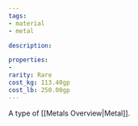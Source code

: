 ```yaml
---
tags:
- material
- metal

description: 

properties:
- 
rarity: Rare
cost_kg: 113.40gp
cost_lb: 250.00gp
---
```

A type of [[Metals Overview|Metal]]. 